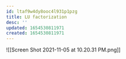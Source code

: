 ```yaml
---
id: ltaf9w4dy8ooc4l931p1pzg
title: LU factorization
desc: ''
updated: 1654530811971
created: 1654530811971
---
```

![[Screen Shot 2021-11-05 at 10.20.31 PM.png]]
